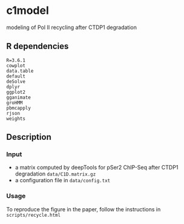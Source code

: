 # c1model
modeling of Pol II recycling after CTDP1 degradation
## R dependencies
```
R=3.6.1
cowplot
data.table
default
deSolve
dplyr
ggplot2
gganimate
groHMM
pbmcapply
rjson
weights
```
## Description
### Input
- a matrix computed by deepTools for pSer2 ChIP-Seq after CTDP1 degradation ```data/C1D.matrix.gz```
- a configuration file in ```data/config.txt```
### Usage
To reproduce the figure in the paper, follow the instructions in ```scripts/recycle.html```
